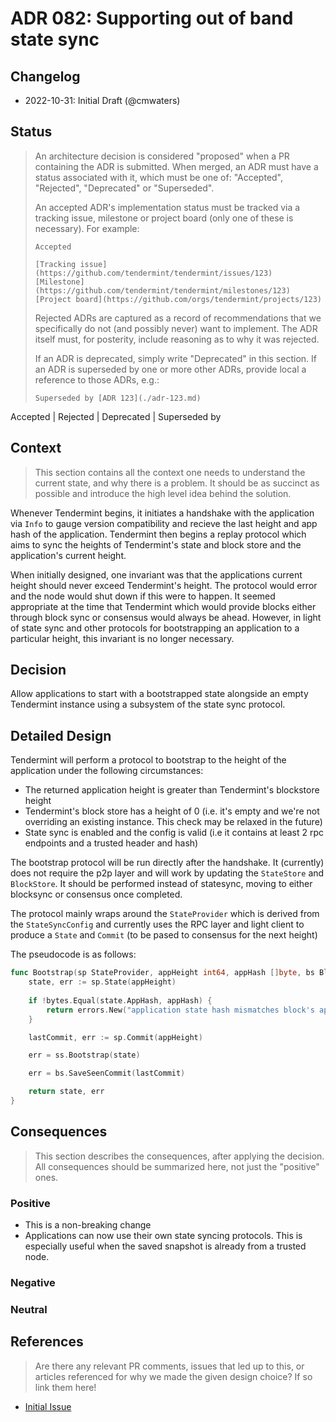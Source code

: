 # ADR 082: Supporting out of band state sync

## Changelog

- 2022-10-31: Initial Draft (@cmwaters)

## Status

> An architecture decision is considered "proposed" when a PR containing the ADR
> is submitted. When merged, an ADR must have a status associated with it, which
> must be one of: "Accepted", "Rejected", "Deprecated" or "Superseded".
>
> An accepted ADR's implementation status must be tracked via a tracking issue,
> milestone or project board (only one of these is necessary). For example:
>
>     Accepted
>
>     [Tracking issue](https://github.com/tendermint/tendermint/issues/123)
>     [Milestone](https://github.com/tendermint/tendermint/milestones/123)
>     [Project board](https://github.com/orgs/tendermint/projects/123)
>
> Rejected ADRs are captured as a record of recommendations that we specifically
> do not (and possibly never) want to implement. The ADR itself must, for
> posterity, include reasoning as to why it was rejected.
>
> If an ADR is deprecated, simply write "Deprecated" in this section. If an ADR
> is superseded by one or more other ADRs, provide local a reference to those
> ADRs, e.g.:
>
>     Superseded by [ADR 123](./adr-123.md)

Accepted | Rejected | Deprecated | Superseded by

## Context

> This section contains all the context one needs to understand the current state,
> and why there is a problem. It should be as succinct as possible and introduce
> the high level idea behind the solution.

Whenever Tendermint begins, it initiates a handshake with the application via `Info` to gauge version compatibility and recieve the last height and app hash of the application. Tendermint then begins a replay protocol which aims to sync the heights of Tendermint's state and block store and the application's current height. 

When initially designed, one invariant was that the applications current height should never exceed
Tendermint's height. The protocol would error and the node would shut down if this were to happen. It seemed
appropriate at the time that Tendermint which would provide blocks either through block sync or consensus
would always be ahead. However, in light of state sync and other protocols for bootstrapping an application to 
a particular height, this invariant is no longer necessary.

## Decision

Allow applications to start with a bootstrapped state alongside an empty Tendermint instance using
a subsystem of the state sync protocol. 

## Detailed Design

Tendermint will perform a protocol to bootstrap to the height of the application under the following circumstances:

- The returned application height is greater than Tendermint's blockstore height
- Tendermint's block store has a height of 0 (i.e. it's empty and we're not overriding an existing instance. This check may be relaxed in the future) 
- State sync is enabled and the config is valid (i.e it contains at least 2 rpc endpoints and a trusted header and hash)

The bootstrap protocol will be run directly after the handshake. It (currently) does not require the p2p layer and will work by updating the `StateStore` and `BlockStore`. It should be performed instead of statesync, moving to either blocksync or consensus once completed.

The protocol mainly wraps around the `StateProvider` which is derived from the `StateSyncConfig` and currently uses the RPC layer and light client to produce a `State` and `Commit` (to be pased to consensus for the next height)

The pseudocode is as follows:
```go
func Bootstrap(sp StateProvider, appHeight int64, appHash []byte, bs BlockStore, ss StateStore) (*State, error) {
    state, err := sp.State(appHeight)
    
    if !bytes.Equal(state.AppHash, appHash) {
        return errors.New("application state hash mismatches block's app hash")
    }

    lastCommit, err := sp.Commit(appHeight)

    err = ss.Bootstrap(state)

    err = bs.SaveSeenCommit(lastCommit)

    return state, err
}
```

## Consequences

> This section describes the consequences, after applying the decision. All
> consequences should be summarized here, not just the "positive" ones.

### Positive

- This is a non-breaking change
- Applications can now use their own state syncing protocols. This is especially useful when the saved snapshot is already from a trusted node.

### Negative

### Neutral

## References

> Are there any relevant PR comments, issues that led up to this, or articles
> referenced for why we made the given design choice? If so link them here!

- [Initial Issue](https://github.com/tendermint/tendermint/issues/4642)
